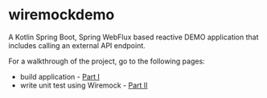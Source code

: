 # wiremockdemo

A Kotlin Spring Boot, Spring WebFlux based reactive DEMO application that includes calling an external API endpoint.

For a walkthrough of the project, go to the following pages:
* build application - [Part I](https://medium.com/@billydharmawan/part-i-how-to-unit-test-your-kotlin-springboot-webflux-webclient-that-is-calling-external-api-714ccaa186c)
* write unit test using Wiremock - [Part II](https://medium.com/@billydharmawan/part-ii-how-to-unit-test-your-kotlin-spring-boot-webflux-webclient-that-is-calling-external-api-164b4123b776)
 
